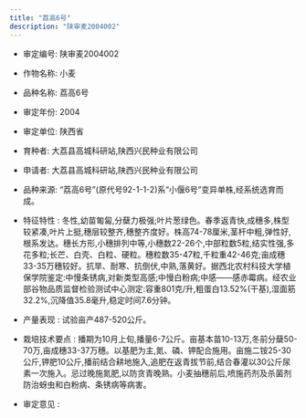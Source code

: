 ```yaml
---
title: "荔高6号"
description: "陕审麦2004002"
---
```

* 审定编号:  陕审麦2004002

*  作物名称:  小麦

*  品种名称:  荔高6号

*  审定年份:  2004

*  审定单位:  陕西省

* 育种者:  大荔县高城科研站,陕西兴民种业有限公司

*  申请者:  大荔县高城科研站,陕西兴民种业有限公司

*  品种来源:  “荔高6号”(原代号92-1-1-2)系“小偃6号”变异单株,经系统选育而成。

*  特征特性 : 
冬性,幼苗匍匐,分蘖力极强;叶片葱绿色。春季返青快,成穗多,株型较紧凑,叶片上挺,穗层较整齐,穗整齐度好。株高74-78厘米,茎杆中粗,弹性好,根系发达。穗长方形,小穗排列中等,小穗数22-26个,中部粒数5粒,结实性强,多花多粒;长芒、白壳、白粒、硬粒。穗粒数35-47粒,千粒重42-46克;亩成穗33-35万穗较好。抗旱、耐寒、抗倒伏,中熟,落黄好。据西北农村科技大学植保学院鉴定:中慢条锈病,对新类型高感;中慢白粉病;中感——感赤霉病。经农业部谷物品质监督检验测试中心测定:容重801克/升,粗蛋白13.52%(干基),湿面筋32.2%,沉降值35.8毫升,稳定时间7.6分钟。
 
*  产量表现 : 
试验亩产487-520公斤。

*  栽培技术要点 : 
播期为10月上旬,播量6-7公斤。亩基本苗10-13万,冬前分蘖50-70万,亩成穗33-37万穗。以基肥为主,氮、磷、钾配合施用。亩施二铵25-30公斤,钾肥10公斤,播前结合耕地施入,追肥在返青拔节前,结合春灌以30公斤尿素一次施入。忌过晚施氮肥,以防贪青晚熟。小麦抽穗前后,喷施药剂及杀菌剂防治蚜虫和白粉病、条锈病等病害。

*  审定意见 : 

